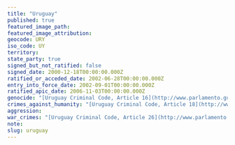 ```yaml
---
title: "Uruguay"
published: true
featured_image_path:
featured_image_attribution:
geocode: URY
iso_code: UY
territory:
state_party: true
signed_but_not_ratified: false
signed_date: 2000-12-18T00:00:00.000Z
ratified_or_acceded_date: 2002-06-28T00:00:00.000Z
entry_into_force_date: 2002-09-01T00:00:00.000Z
ratified_apic_date: 2006-11-03T00:00:00.000Z
genocide: "[Uruguay Criminal Code, Article 16](http://www.parlamento.gub.uy/leyes/AccesoTextoLey.asp?Ley=18026&Anchor=)"
crimes_against_humanity: "[Uruguay Criminal Code, Article 18](http://www.parlamento.gub.uy/leyes/AccesoTextoLey.asp?Ley=18026&Anchor=)"
aggression:
war_crimes: "[Uruguay Criminal Code, Article 26](http://www.parlamento.gub.uy/leyes/AccesoTextoLey.asp?Ley=18026&Anchor=)"
note:
slug: uruguay
---
```

